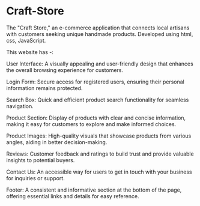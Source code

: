 # Craft-Store
The "Craft Store," an e-commerce application that  connects local artisans with customers seeking unique handmade  products. Developed using html, css, JavaScript.

This website has -:

User Interface: A visually appealing and user-friendly design that enhances the overall browsing experience for customers.

Login Form: Secure access for registered users, ensuring their personal information remains protected.

Search Box: Quick and efficient product search functionality for seamless navigation.

Product Section: Display of products with clear and concise information, making it easy for customers to explore and make informed choices.

Product Images: High-quality visuals that showcase products from various angles, aiding in better decision-making.

Reviews: Customer feedback and ratings to build trust and provide valuable insights to potential buyers.

Contact Us: An accessible way for users to get in touch with your business for inquiries or support.

Footer: A consistent and informative section at the bottom of the page, offering essential links and details for easy reference.
